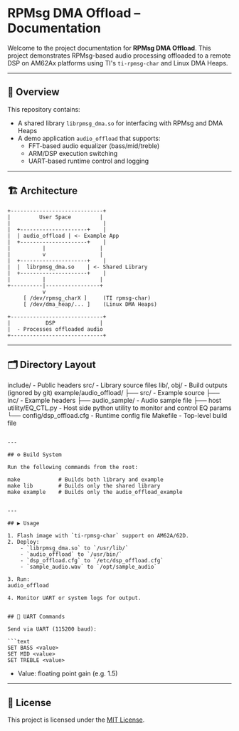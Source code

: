 # RPMsg DMA Offload – Documentation

Welcome to the project documentation for **RPMsg DMA Offload**. This project demonstrates RPMsg-based audio processing offloaded to a remote DSP on AM62Ax platforms using TI's `ti-rpmsg-char` and Linux DMA Heaps.

---

## 🧩 Overview

This repository contains:
- A shared library `librpmsg_dma.so` for interfacing with RPMsg and DMA Heaps
- A demo application `audio_offload` that supports:
  - FFT-based audio equalizer (bass/mid/treble)
  - ARM/DSP execution switching
  - UART-based runtime control and logging

---

## 🏗 Architecture

```
+-----------------------------+
|         User Space         |
|                             |
|  +---------------------+    |
|  | audio_offload | <- Example App
|  +---------------------+    |
|          |                 |
|          v                 |
|  +---------------------+    |
|  |  librpmsg_dma.so    | <- Shared Library
|  +---------------------+    |
|          |                 |
+----------|-----------------+
           v
     [ /dev/rpmsg_charX ]     (TI rpmsg-char)
     [ /dev/dma_heap/... ]    (Linux DMA Heaps)

+-----------------------------+
|           DSP              |
|  - Processes offloaded audio
+-----------------------------+
```

---

## 🗂 Directory Layout

include/                   - Public headers
src/                       - Library source files
lib/, obj/                 - Build outputs (ignored by git)
example/audio_offload/
    ├── src/                    - Example source
    ├── inc/                    - Example headers
    ├── audio_sample/           - Audio sample file
    ├── host utility/EQ_CTL.py  - Host side python utility to monitor and control EQ params
    └── config/dsp_offload.cfg  - Runtime config file
Makefile                        - Top-level build file
```

---

## ⚙ Build System

Run the following commands from the root:

make            # Builds both library and example
make lib        # Builds only the shared library
make example    # Builds only the audio_offload_example


---

## ▶ Usage

1. Flash image with `ti-rpmsg-char` support on AM62A/62D.
2. Deploy:
    - `librpmsg_dma.so` to `/usr/lib/`
    - `audio_offload` to `/usr/bin/`
    - `dsp_offload.cfg` to `/etc/dsp_offload.cfg`
    - `sample_audio.wav` to `/opt/sample_audio`

3. Run:
audio_offload

4. Monitor UART or system logs for output.


## 📡 UART Commands

Send via UART (115200 baud):

```text
SET BASS <value>
SET MID <value>
SET TREBLE <value>
```

- Value: floating point gain (e.g. 1.5)

---

## 📄 License

This project is licensed under the [MIT License](../LICENSE).
